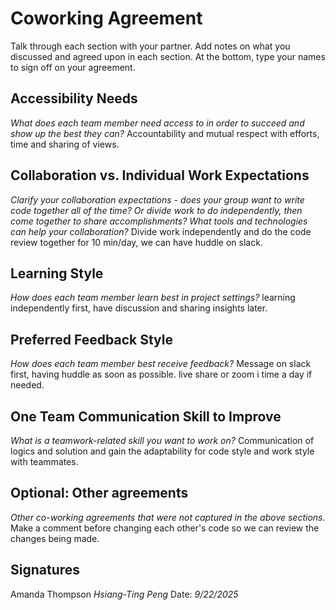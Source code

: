 # Coworking Agreement

Talk through each section with your partner. Add notes on what you discussed and agreed upon in each section. At the bottom, type your names to sign off on your agreement.

## Accessibility Needs
*What does each team member need access to in order to succeed and show up the best they can?*
Accountability and mutual respect with efforts, time and sharing of views.

## Collaboration vs. Individual Work Expectations
*Clarify your collaboration expectations - does your group want to write code together all of the time? Or divide work to do independently, then come together to share accomplishments? What tools and technologies can help your collaboration?*
Divide work independently and do the code review together for 10 min/day, we can have huddle on slack.

## Learning Style
*How does each team member learn best in project settings?*
learning independently first, have discussion and sharing insights later.

## Preferred Feedback Style
*How does each team member best receive feedback?*
Message on slack first, having huddle as soon as possible.
live share or zoom i time a day if needed.

## One Team Communication Skill to Improve
*What is a teamwork-related skill you want to work on?*
Communication of logics and solution and gain the adaptability for code style and work style with teammates.

## Optional: Other agreements
*Other co-working agreements that were not captured in the above sections.*
    Make a comment before changing each other's code so we can review the changes being made.

## Signatures
Amanda Thompson _Hsiang-Ting Peng_
Date: _9/22/2025_